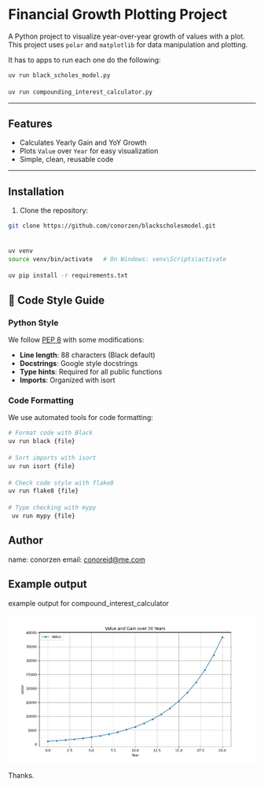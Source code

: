 # Financial Growth Plotting Project

A Python project to visualize year-over-year growth of values with a plot. This project uses `polar` and `matplotlib` for data manipulation and plotting.

It has to apps to run each one do the following:

```bash 
uv run black_scholes_model.py 

uv run compounding_interest_calculator.py

```

---

## Features

- Calculates Yearly Gain and YoY Growth
- Plots `Value` over `Year` for easy visualization
- Simple, clean, reusable code

---

## Installation

1. Clone the repository:

```bash
git clone https://github.com/conorzen/blackscholesmodel.git


uv venv
source venv/bin/activate   # On Windows: venv\Scripts\activate

uv pip install -r requirements.txt
```


## 📝 Code Style Guide

### Python Style

We follow [PEP 8](https://www.python.org/dev/peps/pep-0008/) with some modifications:

- **Line length**: 88 characters (Black default)
- **Docstrings**: Google style docstrings
- **Type hints**: Required for all public functions
- **Imports**: Organized with isort

### Code Formatting

We use automated tools for code formatting:

```bash
# Format code with Black
uv run black {file}

# Sort imports with isort
uv run isort {file}

# Check code style with flake8
uv run flake8 {file}

# Type checking with mypy
 uv run mypy {file}
```

## Author 

 name: conorzen
 email: conoreid@me.com


## Example output


example output for compound_interest_calculator

![Chart showing compounding growth](compound_interest.png)

Thanks.